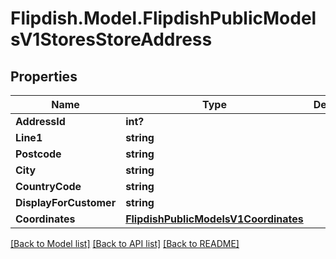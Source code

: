 # Flipdish.Model.FlipdishPublicModelsV1StoresStoreAddress
## Properties

Name | Type | Description | Notes
------------ | ------------- | ------------- | -------------
**AddressId** | **int?** |  | [optional] 
**Line1** | **string** |  | [optional] 
**Postcode** | **string** |  | [optional] 
**City** | **string** |  | [optional] 
**CountryCode** | **string** |  | [optional] 
**DisplayForCustomer** | **string** |  | [optional] 
**Coordinates** | [**FlipdishPublicModelsV1Coordinates**](FlipdishPublicModelsV1Coordinates.md) |  | [optional] 

[[Back to Model list]](../README.md#documentation-for-models) [[Back to API list]](../README.md#documentation-for-api-endpoints) [[Back to README]](../README.md)

